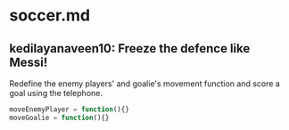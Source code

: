 # soccer.md
## kedilayanaveen10: Freeze the defence like Messi!
Redefine the enemy players' and goalie's movement function and score a goal using the telephone.
```javascript
moveEnemyPlayer = function(){}
moveGoalie = function(){}
```
